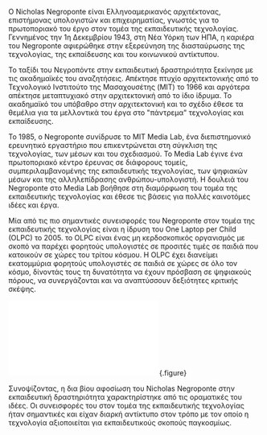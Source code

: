 

Ο Nicholas Negroponte είναι Ελληνοαμερικανός αρχιτέκτονας, επιστήμονας υπολογιστών και επιχειρηματίας, γνωστός για το πρωτοποριακό του έργο στον τομέα της εκπαιδευτικής τεχνολογίας. Γεννημένος την 1η Δεκεμβρίου 1943, στη Νέα Υόρκη των ΗΠΑ, η καριέρα του Negroponte αφιερώθηκε στην εξερεύνηση της διασταύρωσης της τεχνολογίας, της εκπαίδευσης και του κοινωνικού αντίκτυπου.

Το ταξίδι του Νεγροπόντε στην εκπαιδευτική δραστηριότητα ξεκίνησε με τις ακαδημαϊκές του αναζητήσεις. Απέκτησε πτυχίο αρχιτεκτονικής από το Τεχνολογικό Ινστιτούτο της Μασαχουσέτης (MIT) το 1966 και αργότερα απέκτησε μεταπτυχιακό στην αρχιτεκτονική από το ίδιο ίδρυμα. Το ακαδημαϊκό του υπόβαθρο στην αρχιτεκτονική και το σχέδιο έθεσε τα θεμέλια για τα μελλοντικά του έργα στο "πάντρεμα" τεχνολογίας και εκπαίδευσης.

Το 1985, ο Negroponte συνίδρυσε το MIT Media Lab, ένα διεπιστημονικό ερευνητικό εργαστήριο που επικεντρώνεται στη σύγκλιση της τεχνολογίας, των μέσων και του σχεδιασμού. Το Media Lab έγινε ένα πρωτοποριακό κέντρο έρευνας σε διάφορους τομείς, συμπεριλαμβανομένης της εκπαιδευτικής τεχνολογίας, των ψηφιακών μέσων και της αλληλεπίδρασης ανθρώπου-υπολογιστή. Η δουλειά του Negroponte στο Media Lab βοήθησε στη διαμόρφωση του τομέα της εκπαιδευτικής τεχνολογίας και έθεσε τις βάσεις για πολλές καινοτόμες ιδέες και έργα.

Μία από τις πιο σημαντικές συνεισφορές του Negroponte στον τομέα της εκπαιδευτικής τεχνολογίας είναι η ίδρυση του One Laptop per Child (OLPC) το 2005. το OLPC είναι ένας μη κερδοσκοπικός οργανισμός με σκοπό να παρέχει φορητούς υπολογιστές σε προσιτές τιμές σε παιδιά που κατοικούν σε χώρες του τρίτου κόσμου. Η OLPC έχει διανείμει εκατομμύρια φορητούς υπολογιστές σε παιδιά σε χώρες σε όλο τον κόσμο, δίνοντάς τους τη δυνατότητα να έχουν πρόσβαση σε ψηφιακούς πόρους, να συνεργάζονται και να αναπτύσσουν δεξιότητες κριτικής σκέψης.

![](OLPC.md){.figure}

Συνοψίζοντας, η δια βίου αφοσίωση του Nicholas Negroponte στην εκπαιδευτική δραστηριότητα χαρακτηρίστηκε από τις οραματικές του ιδέες. Οι συνεισφορές του στον τομέα της εκπαιδευτικής τεχνολογίας ήταν σημαντικές και είχαν διαρκή αντίκτυπο στον τρόπο με τον οποίο η τεχνολογία αξιοποιείται για εκπαιδευτικούς σκοπούς παγκοσμίως.
